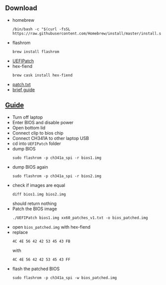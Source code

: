 ## Download

- homebrew  
    ```
    /bin/bash -c "$(curl -fsSL https://raw.githubusercontent.com/Homebrew/install/master/install.sh)"
    ```
- flashrom  
    ```
    brew install flashrom
    ```
- [UEFIPatch](https://github.com/LongSoft/UEFITool/releases/download/0.28.0/UEFIPatch_0.28.0_mac.zip)
- hex-fiend  
    ```
    brew cask install hex-fiend
    ```
- [patch.txt](http://paranoid.anal-slavery.com/files/backup_thinkpads/xx60_patches_v1.txt)
- [brief guide](http://paranoid.anal-slavery.com/biosmods/skylake.html)  

## [Guide](https://notthebe.ee/Removing-the-Wi-Fi-Whiteslit-on-Haswell-Thinkpads-T440p-W540-T540-etc.html)
- Turn off laptop
- Enter BIOS and disable power
- Open bottom lid
- Connect clip to bios chip
- Connect CH341A to other laptop USB
- cd into `UEFIPatch` folder
- dump BIOS  
    ```
    sudo flashrom -p ch341a_spi -r bios1.img
    ```
- dump BIOS again  
    ```
    sudo flashrom -p ch341a_spi -r bios2.img
    ```
- check if images are equal  
    ```
    diff bios1.img bios2.img
    ```  
    should return nothing  
- Patch the BIOS image  
    ```
    ./UEFIPatch bios1.img xx60_patches_v1.txt -o bios_patched.img
    ```
- open `bios_patched.img` with hex-fiend  
- replace  
    ```
    4C 4E 56 42 42 53 45 43 FB
    ```  
    with  
    ```
    4C 4E 56 42 42 53 45 43 FF
    ```  
- flash the patched BIOS  
    ```
    sudo flashrom -p ch341a_spi -w bios_patched.img
    ```  
